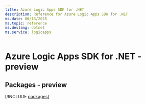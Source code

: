```yaml
---
title: Azure Logic Apps SDK for .NET
description: Reference for Azure Logic Apps SDK for .NET
ms.date: 06/13/2025
ms.topic: reference
ms.devlang: dotnet
ms.service: logicapps
---
```

# Azure Logic Apps SDK for .NET - preview
## Packages - preview
[!INCLUDE [packages](logic-apps-index.md)]